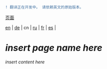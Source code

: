 ```diff
! 翻译正在开发中。 请依赖英文的原始版本。
```

[页面](https://github.com/syncloud/docs/blob/master/cn/index.md#页面)

[en](https://github.com/syncloud/platform/wiki/App-access) | 
[de](https://github.com/syncloud/docs/blob/master/de/content/App-access.md) | 
cn | 
[ru](https://github.com/syncloud/docs/blob/master/ru/content/App-access.md) | 
[fr](https://github.com/syncloud/docs/blob/master/fr/content/App-access.md) | 
[es](https://github.com/syncloud/docs/blob/master/es/content/App-access.md) | 

# *insert page name here*

*insert content here*
